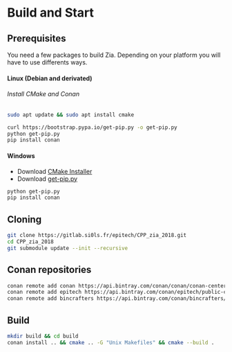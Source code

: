 # Build and Start

## 	Prerequisites

You need a few packages to build Zia. Depending on your platform you will have to use differents ways.

#### Linux (Debian and derivated)

###### Install CMake and Conan

```bash
sudo apt update && sudo apt install cmake
```

```bash
curl https://bootstrap.pypa.io/get-pip.py -o get-pip.py
python get-pip.py
pip install conan
```

#### Windows

- Download [CMake Installer](https://cmake.org/download/)
- Download [get-pip.py](https://bootstrap.pypa.io/get-pip.py)
```bash
python get-pip.py
pip install conan
```

## Cloning

```bash
git clone https://gitlab.si0ls.fr/epitech/CPP_zia_2018.git
cd CPP_zia_2018
git submodule update --init --recursive
```

## Conan repositories

```bash
conan remote add conan https://api.bintray.com/conan/conan/conan-center
conan remote add epitech https://api.bintray.com/conan/epitech/public-conan
conan remote add bincrafters https://api.bintray.com/conan/bincrafters/public-conan
```


## Build

```bash
mkdir build && cd build
conan install .. && cmake .. -G "Unix Makefiles" && cmake --build .
```